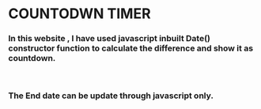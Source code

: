 <h1>COUNTODWN TIMER</h1>
<h3>In this website , I have used javascript inbuilt Date() constructor function to calculate the difference and show it as countdown.</h3>
<br>
<h3>The End date can be update through javascript only.</h3>

